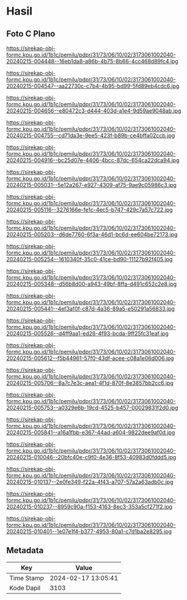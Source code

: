 # Hasil

## Foto C Plano

https://sirekap-obj-formc.kpu.go.id/1b1c/pemilu/pdpr/31/73/06/10/02/3173061002040-20240215-004448--16eb1da8-a86b-4b75-8b66-4cc468d89fc4.jpg

https://sirekap-obj-formc.kpu.go.id/1b1c/pemilu/pdpr/31/73/06/10/02/3173061002040-20240215-004547--aa22730c-c7b4-4b95-bd99-5fd89eb4cdc6.jpg

https://sirekap-obj-formc.kpu.go.id/1b1c/pemilu/pdpr/31/73/06/10/02/3173061002040-20240215-004656--e80472c3-d444-403d-a1e4-9d59ae9048ab.jpg

https://sirekap-obj-formc.kpu.go.id/1b1c/pemilu/pdpr/31/73/06/10/02/3173061002040-20240215-004755--cd71da3e-9ee5-423f-b89b-ce4bffa02ccb.jpg

https://sirekap-obj-formc.kpu.go.id/1b1c/pemilu/pdpr/31/73/06/10/02/3173061002040-20240215-004916--bc25d07e-4406-4bcc-87dc-654ca22dca94.jpg

https://sirekap-obj-formc.kpu.go.id/1b1c/pemilu/pdpr/31/73/06/10/02/3173061002040-20240215-005031--5e12a267-e927-4309-af75-9ae9c05986c3.jpg

https://sirekap-obj-formc.kpu.go.id/1b1c/pemilu/pdpr/31/73/06/10/02/3173061002040-20240215-005116--3276166e-fe1c-4ec5-b747-429c7a57c722.jpg

https://sirekap-obj-formc.kpu.go.id/1b1c/pemilu/pdpr/31/73/06/10/02/3173061002040-20240215-005203--d6de7760-6f3a-46d1-bc6d-ee604be72173.jpg

https://sirekap-obj-formc.kpu.go.id/1b1c/pemilu/pdpr/31/73/06/10/02/3173061002040-20240215-005254--1610340f-35c0-41ce-bd90-11127b92f405.jpg

https://sirekap-obj-formc.kpu.go.id/1b1c/pemilu/pdpr/31/73/06/10/02/3173061002040-20240215-005348--d56b8d00-a943-49bf-8ffa-d491c652c2e8.jpg

https://sirekap-obj-formc.kpu.go.id/1b1c/pemilu/pdpr/31/73/06/10/02/3173061002040-20240215-005441--4ef3af0f-c87d-4a36-89a5-e50291a56833.jpg

https://sirekap-obj-formc.kpu.go.id/1b1c/pemilu/pdpr/31/73/06/10/02/3173061002040-20240215-005526--d4ff9aa1-ed26-4f93-bcda-9ff25fc31eaf.jpg

https://sirekap-obj-formc.kpu.go.id/1b1c/pemilu/pdpr/31/73/06/10/02/3173061002040-20240215-005612--f5b44961-57f0-43df-acee-c08a1e06d006.jpg

https://sirekap-obj-formc.kpu.go.id/1b1c/pemilu/pdpr/31/73/06/10/02/3173061002040-20240215-005706--8a7c7e3c-aea1-4f1d-870f-8e3857bb2cc6.jpg

https://sirekap-obj-formc.kpu.go.id/1b1c/pemilu/pdpr/31/73/06/10/02/3173061002040-20240215-005753--a0329e6b-19cd-4525-b457-00029831f2d0.jpg

https://sirekap-obj-formc.kpu.go.id/1b1c/pemilu/pdpr/31/73/06/10/02/3173061002040-20240215-005841--a16a1fbb-e367-44ad-a604-9822dee9af0d.jpg

https://sirekap-obj-formc.kpu.go.id/1b1c/pemilu/pdpr/31/73/06/10/02/3173061002040-20240215-010046--20bfc40e-c9f0-4e36-8f53-40983d0fddd5.jpg

https://sirekap-obj-formc.kpu.go.id/1b1c/pemilu/pdpr/31/73/06/10/02/3173061002040-20240215-010137--2e0fe349-f22a-4f43-a707-57a2a63adb0c.jpg

https://sirekap-obj-formc.kpu.go.id/1b1c/pemilu/pdpr/31/73/06/10/02/3173061002040-20240215-010237--8959c90a-f153-4163-8ec3-353a5cf271f2.jpg

https://sirekap-obj-formc.kpu.go.id/1b1c/pemilu/pdpr/31/73/06/10/02/3173061002040-20240215-010401--1e07e1f4-b377-4953-80a1-c7d1ba2e8295.jpg


## Metadata

| Key        | Value               |
| ---------- | ------------------- |
| Time Stamp | 2024-02-17 13:05:41 |
| Kode Dapil | 3103                |



